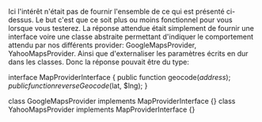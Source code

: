 Ici l'intérêt n'était pas de fournir l'ensemble de ce qui est présenté ci-dessus. Le but c'est que ce soit plus ou
moins fonctionnel pour vous lorsque vous testerez.
La réponse attendue était simplement de fournir une interface voire une classe abstraite permettant d'indiquer le
comportement attendu par nos différents provider: GoogleMapsProvider, YahooMapsProvider.
Ainsi que d'externaliser les paramètres écrits en dur dans les classes.
Donc la réponse pouvait être du type:

interface MapProviderInterface
{
    public function geocode($address);
    public function reverseGeocode($lat, $lng);
}

class GoogleMapsProvider implements MapProviderInterface {}
class YahooMapsProvider implements MapProviderInterface {}